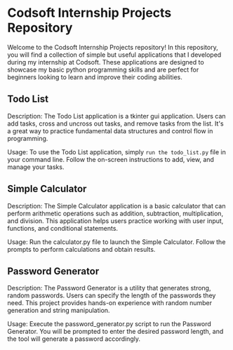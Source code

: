 # Codsoft Internship Projects Repository
Welcome to the Codsoft Internship Projects repository! In this repository, you will find a collection of simple but useful applications that I developed during my internship at Codsoft. These applications are designed to showcase my basic python programming skills and are perfect for beginners looking to learn and improve their coding abilities.

## Todo List
Description: The Todo List application is a tkinter gui application. Users can add tasks, cross and uncross out tasks, and remove tasks from the list. It's a great way to practice fundamental data structures and control flow in programming.

Usage: To use the Todo List application, simply `run the todo_list.py` file in your command line. Follow the on-screen instructions to add, view, and manage your tasks.

## Simple Calculator
Description: The Simple Calculator application is a basic calculator that can perform arithmetic operations such as addition, subtraction, multiplication, and division. This application helps users practice working with user input, functions, and conditional statements.

Usage: Run the calculator.py file to launch the Simple Calculator. Follow the prompts to perform calculations and obtain results.

## Password Generator
Description: The Password Generator is a utility that generates strong, random passwords. Users can specify the length of the passwords they need. This project provides hands-on experience with random number generation and string manipulation.

Usage: Execute the password_generator.py script to run the Password Generator. You will be prompted to enter the desired password length, and the tool will generate a password accordingly.

